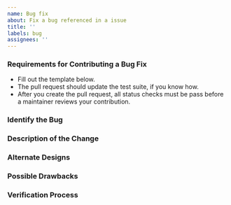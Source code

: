 ```yaml
---
name: Bug fix
about: Fix a bug referenced in a issue
title: ''
labels: bug
assignees: ''
---
```


### Requirements for Contributing a Bug Fix

- Fill out the template below.
- The pull request should update the test suite, if you know how.
- After you create the pull request, all status checks must be pass before a maintainer reviews your
  contribution.

### Identify the Bug

<!--
Link to the issue describing the bug that you're fixing. If there is not yet an issue for your bug,
please open a new issue and then link to that issue in your pull request. Note: In some cases, one
person's "bug" is another person's "feature." If the pull request does not address an existing
issue with the "bug" label, the maintainers have the final say on whether the current behavior is a
bug.
-->

### Description of the Change

<!--
We must be able to understand the design of your change from this description.
If we can't get a good idea of what the code will be doing from the description here,
the pull request may be closed at the maintainers' discretion.

-->

### Alternate Designs

<!-- Explain what other alternates were considered and why the proposed version was selected -->

### Possible Drawbacks

<!-- What are the possible side-effects or negative impacts of the code change? -->

### Verification Process

<!--
What process did you follow to verify that your change has the desired effects?
- How did you verify that all new functionality works as expected?
- How did you verify that all changed functionality works as expected?
- How did you verify that the change has not introduced any regressions? Describe the actions you
  performed (including buttons you clicked, text you typed, commands you ran, etc.), and describe
  the results you observed.
-->
